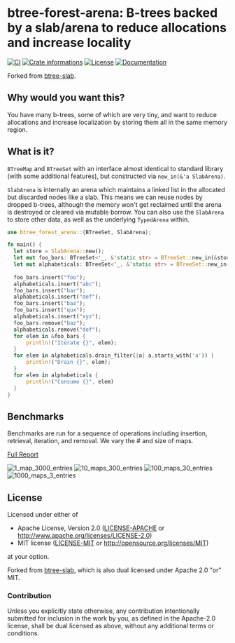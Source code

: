 # btree-forest-arena: B-trees backed by a slab/arena to reduce allocations and increase locality

[![CI](https://github.com/Jakobeha/btree-store/workflows/CI/badge.svg)](https://github.com/Jakobeha/btree-store/actions)
[![Crate informations](https://img.shields.io/crates/v/btree-store.svg?style=flat-square)](https://crates.io/crates/btree-store)
[![License](https://img.shields.io/crates/l/btree-store.svg?style=flat-square)](https://github.com/Jakobeha/btree-store#license)
[![Documentation](https://img.shields.io/badge/docs-latest-blue.svg?style=flat-square)](https://docs.rs/btree-store)

Forked from [btree-slab](https://github.com/timothee-haudebourg/btree-slab).

## Why would you want this?

You have many b-trees, some of which are very tiny, and want to reduce allocations and increase localization by storing them all in the same memory region.

## What is it?

`BTreeMap` and `BTreeSet` with an interface almost identical to standard library (with some additional features), but constructed via `new_in(&'a SlabArena)`.

`SlabArena` is internally an arena which maintains a linked list in the allocated but discarded nodes like a slab. This means we can reuse nodes by dropped b-trees, although the memory won't get reclaimed until the arena is destroyed or cleared via mutable borrow. You can also use the `SlabArena` to store other data, as well as the underlying `TypedArena` within.

```rust
use btree_forest_arena::{BTreeSet, SlabArena};

fn main() {
  let store = SlabArena::new();
  let mut foo_bars: BTreeSet<'_, &'static str> = BTreeSet::new_in(&store);
  let mut alphabeticals: BTreeSet<'_, &'static str> = BTreeSet::new_in(&store);
  
  foo_bars.insert("foo");
  alphabeticals.insert("abc");
  foo_bars.insert("bar");
  alphabeticals.insert("def");
  foo_bars.insert("baz");
  foo_bars.insert("qux");
  alphabeticals.insert("xyz");
  foo_bars.remove("baz");
  alphabeticals.remove("def");
  for elem in &foo_bars {
      println!("Iterate {}", elem);
  }
  for elem in alphabeticals.drain_filter(|a| a.starts_with('a')) {
      println!("Drain {}", elem);
  }
  for elem in alphabeticals {
      println!("Consume {}", elem)
  }
}
```

## Benchmarks

Benchmarks are run for a sequence of operations including insertion, retrieval, iteration, and removal. We vary the # and size of maps.

[Full Report](criterion/report/index.html)

![1_map_3000_entries](criterion/1_map_3000_entries/report/violin.svg)
![10_maps_300_entries](criterion/10_maps_3000_entries/report/violin.svg)
![100_maps_30_entries](criterion/100_maps_3000_entries/report/violin.svg)
![1000_maps_3_entries](criterion/1000_maps_3000_entries/report/violin.svg)

## License

Licensed under either of

 * Apache License, Version 2.0 ([LICENSE-APACHE](LICENSE-APACHE) or http://www.apache.org/licenses/LICENSE-2.0)
 * MIT license ([LICENSE-MIT](LICENSE-MIT) or http://opensource.org/licenses/MIT)

at your option.

Forked from [btree-slab](https://github.com/timothee-haudebourg/btree-slab), which is also dual licensed under Apache 2.0 "or" MIT.

### Contribution

Unless you explicitly state otherwise, any contribution intentionally submitted for inclusion in the work by you, as defined in the Apache-2.0 license, shall be dual licensed as above, without any additional terms or conditions.
